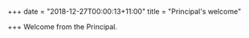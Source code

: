 +++
date = "2018-12-27T00:00:13+11:00"
title = "Principal's welcome"

+++
Welcome from the Principal.